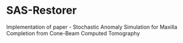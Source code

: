 # SAS-Restorer
Implementation of paper - Stochastic Anomaly Simulation for Maxilla Completion from Cone-Beam Computed Tomography
